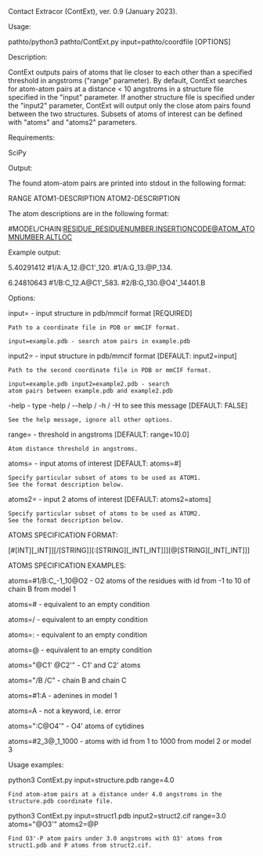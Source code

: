 Contact Extracor (ContExt), ver. 0.9 (January 2023).

Usage:

  pathto/python3 pathto/ContExt.py input=pathto/coordfile [OPTIONS]

Description:

ContExt outputs pairs of atoms that lie closer to each other
than a specified threshold in angstroms ("range" parameter). 
By default, ContExt searches for atom-atom pairs at a distance 
< 10 angstroms in a structure file specified in the "input" 
parameter. If another structure file is specified under the 
"input2" parameter, ContExt will output only the close atom 
pairs found between the two structures. Subsets of atoms 
of interest can be defined with "atoms" and "atoms2" parameters. 

Requirements:
  
  SciPy
  
Output:

  The found atom-atom pairs are printed into stdout in 
  the following format:
   
  RANGE	ATOM1-DESCRIPTION	ATOM2-DESCRIPTION
  
  The atom descriptions are in the following format:
  
  #MODEL/CHAIN:RESIDUE_RESIDUENUMBER.INSERTIONCODE@ATOM_ATOMNUMBER.ALTLOC
  
  Example output:
  
  5.40291412 #1/A:A_12.@C1'_120. #1/A:G_13.@P_134.
  
  6.24810643 #1/B:C_12.A@C1'_583. #2/B:G_130.@O4'_14401.B

Options:

  input=	- input structure in pdb/mmcif format [REQUIRED]
 
	Path to a coordinate file in PDB or mmCIF format.
	
	input=example.pdb - search atom pairs in example.pdb 

  input2=	- input structure in pdb/mmcif format [DEFAULT: input2=input]
 
	Path to the second coordinate file in PDB or mmCIF format.
	
	input=example.pdb input2=example2.pdb - search 
	atom pairs between example.pdb and example2.pdb 
	
  -help	- type -help / --help / -h / -H to see this message [DEFAULT: FALSE]
  
	See the help message, ignore all other options.
	
  range=	- threshold in angstroms [DEFAULT: range=10.0]
 
	Atom distance threshold in angstroms.
  
  atoms=	- input atoms of interest [DEFAULT: atoms=#]
 
	Specify particular subset of atoms to be used as ATOM1.
	See the format description below.
	
  atoms2=	- input 2 atoms of interest [DEFAULT: atoms2=atoms]
 
	Specify particular subset of atoms to be used as ATOM2.
	See the format description below.
	
  ATOMS SPECIFICATION FORMAT:
  
  [#[INT][_INT]][/[STRING]][:[STRING][_INT[_INT]]][@[STRING][_INT[_INT]]]
  
  ATOMS SPECIFICATION EXAMPLES:
  
  atoms=#1/B:C_-1_10@O2 - O2 atoms of the residues with id 
                          from -1 to 10 of chain B from 
                          model 1
                           
  atoms=#               - equivalent to an empty condition
  
  atoms=/               - equivalent to an empty condition
  
  atoms=:               - equivalent to an empty condition
  
  atoms=@               - equivalent to an empty condition
  
  atoms="@C1' @C2'"     - C1’ and C2' atoms
  
  atoms="/B /C"         - chain B and chain C
  
  atoms=#1:A            - adenines in model 1
  
  atoms=A               - not a keyword, i.e. error
  
  atoms=":C@O4'"        - O4' atoms of cytidines
  
  atoms=#2_3@_1_1000    - atoms with id from 1 to 1000 
                          from model 2 or model 3

Usage examples:

  python3 ContExt.py input=structure.pdb range=4.0
	
	Find atom-atom pairs at a distance under 4.0 angstroms in the
	structure.pdb coordinate file.

  python3 ContExt.py input=struct1.pdb input2=struct2.cif range=3.0 
  atoms="@O3'" atoms2=@P
  
  	Find O3'-P atom pairs under 3.0 angstroms with O3' atoms from
  	struct1.pdb and P atoms from struct2.cif.

